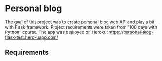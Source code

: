 # Personal blog

The goal of this project was to create personal blog web API and play a bit with Flask framework. Project requirements were taken from "100 days with Python" course.
The app was deployed on Heroku: https://personal-blog-flask-test.herokuapp.com/

## Requirements
